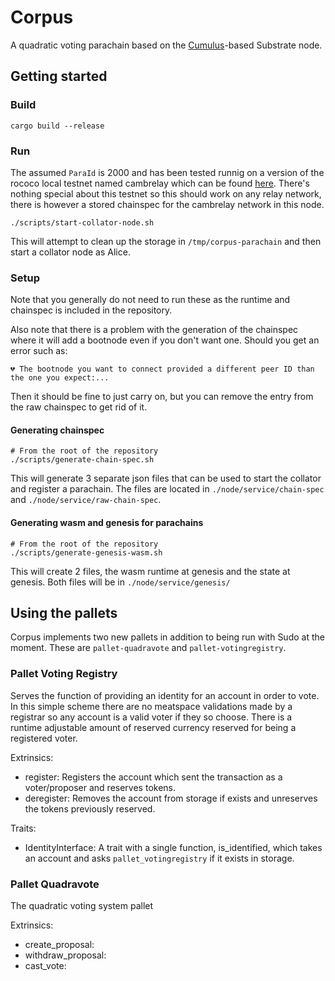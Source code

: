 # Corpus

A quadratic voting parachain based on the 
[Cumulus](https://github.com/paritytech/cumulus/)-based Substrate node.

## Getting started

### Build
```shell
cargo build --release
```
### Run
The assumed `ParaId` is 2000 and has been tested runnig on a version of the
rococo local testnet named cambrelay which can be found [here](https://github.com/antonva/cambrelay). There's nothing special about this testnet so this should work on any relay network, there is however a stored chainspec for the cambrelay
network in this node.

```
./scripts/start-collator-node.sh
```
This will attempt to clean up the storage in `/tmp/corpus-parachain` and then start a collator node as Alice.

### Setup
Note that you generally do not need to run these as the
runtime and chainspec is included in the repository.

Also note that there is a problem with the generation of the chainspec
where it will add a bootnode even if you don't want one. Should you get an
error such as: 

```shell
💔 The bootnode you want to connect provided a different peer ID than the one you expect:...
```

Then it should be fine to just carry on, but you can remove the entry from 
the raw chainspec to get rid of it.

#### Generating chainspec
```shell
# From the root of the repository
./scripts/generate-chain-spec.sh
```

This will generate 3 separate json files that can be used to start the collator
and register a parachain. The files are located in `./node/service/chain-spec`
and `./node/service/raw-chain-spec`.

#### Generating wasm and genesis for parachains
```shell
# From the root of the repository
./scripts/generate-genesis-wasm.sh
```

This will create 2 files, the wasm runtime at genesis and the state at genesis.
Both files will be in `./node/service/genesis/`

## Using the pallets
Corpus implements two new pallets in addition to being run with Sudo at the moment.
These are `pallet-quadravote` and `pallet-votingregistry`.

### Pallet Voting Registry 
Serves the function of providing an identity for an account
in order to vote. In this simple scheme there are no meatspace validations made 
by a registrar so any account is a valid voter if they so choose. There is a runtime
adjustable amount of reserved currency reserved for being a registered voter.

Extrinsics:

- register: Registers the account which sent the transaction as a voter/proposer and reserves tokens.
- deregister: Removes the account from storage if exists and unreserves the tokens previously reserved.

Traits:

- IdentityInterface: A trait with a single function, is_identified, which takes an account and asks
`pallet_votingregistry` if it exists in storage.

### Pallet Quadravote

The quadratic voting system pallet

Extrinsics:

- create_proposal:
- withdraw_proposal:
- cast_vote:
